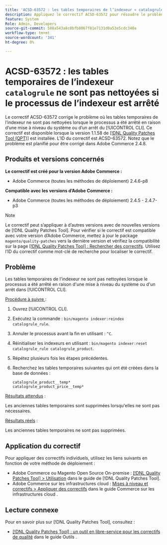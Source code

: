 ```yaml
---
title: 'ACSD-63572 : les tables temporaires de l’indexeur « catalogrule » ne sont pas nettoyées si le processus de l’indexeur est terminé'
description: Appliquez le correctif ACSD-63572 pour résoudre le problème d’Adobe Commerce où les tables de l’indexeur ne sont pas nettoyées lorsque le processus a été arrêté en raison d’une mise à niveau du système ou d’un arrêt du [!UICONTROL CLI].
feature: System
Role: Admin, Developers
source-git-commit: 588a543a8c0bfb8067f81e7131d0a53e5cdc340a
workflow-type: tm+mt
source-wordcount: '341'
ht-degree: 0%

---
```



# ACSD-63572 : les tables temporaires de l’indexeur `catalogrule` ne sont pas nettoyées si le processus de l’indexeur est arrêté

Le correctif ACSD-63572 corrige le problème où les tables temporaires de l’indexeur ne sont pas nettoyées lorsque le processus a été arrêté en raison d’une mise à niveau du système ou d’un arrêt du [!UICONTROL CLI]. Ce correctif est disponible lorsque la version 1.1.58 de [[!DNL Quality Patches Tool (QPT)]](/help/tools/quality-patches-tool/quality-patches-tool-to-self-serve-quality-patches.md) est installée. L’ID du correctif est ACSD-63572. Notez que le problème est planifié pour être corrigé dans Adobe Commerce 2.4.8.

## Produits et versions concernés

**Le correctif est créé pour la version Adobe Commerce :**

* Adobe Commerce (toutes les méthodes de déploiement) 2.4.6-p8

**Compatible avec les versions d’Adobe Commerce :**

* Adobe Commerce (toutes les méthodes de déploiement) 2.4.5 - 2.4.7-p3

>[!NOTE]
>
>Le correctif peut s’appliquer à d’autres versions avec de nouvelles versions de [!DNL Quality Patches Tool]. Pour vérifier si le correctif est compatible avec votre version d’Adobe Commerce, mettez à jour le package `magento/quality-patches` vers la dernière version et vérifiez la compatibilité sur la page [[!DNL Quality Patches Tool] : Rechercher des correctifs](https://experienceleague.adobe.com/tools/commerce-quality-patches/index.html?lang=fr). Utilisez l’ID du correctif comme mot-clé de recherche pour localiser le correctif.

## Problème

Les tables temporaires de l&#39;indexeur ne sont pas nettoyées lorsque le processus a été arrêté en raison d&#39;une mise à niveau du système ou d&#39;un arrêt dans [!UICONTROL CLI].

<u>Procédure à suivre </u> :

1. Ouvrez [!UICONTROL CLI].
1. Exécutez la commande : `bin/magento indexer:reindex catalogrule_rule`.
1. Annuler le processus avant la fin en utilisant : `^C`.
1. Réinitialiser les indexeurs en utilisant : `bin/magento indexer:reset catalogrule_rule catalogrule_product`.
1. Répétez plusieurs fois les étapes précédentes.
1. Recherchez les tables temporaires suivantes qui ont été créées dans la base de données :

   ```
   catalogrule_product__temp*
   catalogrule_product_price__temp*
   ```

<u>Résultats attendus</u> :

Les anciennes tables temporaires sont supprimées lorsqu&#39;elles ne sont pas nécessaires.

<u>Résultats réels</u> :

Les anciennes tables temporaires ne sont pas supprimées.

## Application du correctif

Pour appliquer des correctifs individuels, utilisez les liens suivants en fonction de votre méthode de déploiement :

* Adobe Commerce ou Magento Open Source On-premise : [[!DNL Quality Patches Tool] > Utilisation](/help/tools/quality-patches-tool/usage.md) dans le guide de [!DNL Quality Patches Tool].
* Adobe Commerce sur les infrastructures cloud : [Mises à niveau et correctifs > Appliquer des correctifs](https://experienceleague.adobe.com/docs/commerce-cloud-service/user-guide/develop/upgrade/apply-patches.html?lang=fr) dans le guide Commerce sur les infrastructures cloud .

## Lecture connexe

Pour en savoir plus sur [!DNL Quality Patches Tool], consultez :

* [[!DNL Quality Patches Tool] : un outil en libre-service pour les correctifs de qualité](/help/tools/quality-patches-tool/quality-patches-tool-to-self-serve-quality-patches.md) dans le guide Outils .
